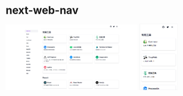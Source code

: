 # next-web-nav

<div>
  <img src="/public/next-web-nav-pc.png" width="70%" alt="next-web-nav-pc">
  <img src="/public/next-web-nav-phone.png" width="20%" alt="next-web-nav-phone">
</div>


